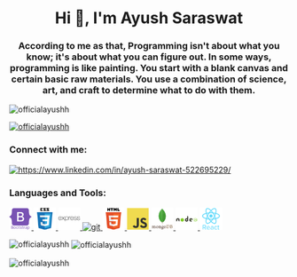 <h1 align="center">Hi 👋, I'm Ayush Saraswat</h1>
<h3 align="center">According to me as that, Programming isn't about what you know; it's about what you can figure out. In some ways, programming is like painting. You start with a blank canvas and certain basic raw materials. You use a combination of science, art, and craft to determine what to do with them.</h3>

<p align="left"> <img src="https://komarev.com/ghpvc/?username=officialayushh&label=Profile%20views&color=0e75b6&style=flat" alt="officialayushh" /> </p>

<p align="left"> <a href="https://github.com/ryo-ma/github-profile-trophy"><img src="https://github-profile-trophy.vercel.app/?username=officialayushh" alt="officialayushh" /></a> </p>

<h3 align="left">Connect with me:</h3>
<p align="left">
<a href="linkedin.com/in/ayush-saraswat-522695229" target="blank"><img align="center" src="https://raw.githubusercontent.com/rahuldkjain/github-profile-readme-generator/master/src/images/icons/Social/linked-in-alt.svg" alt="https://www.linkedin.com/in/ayush-saraswat-522695229/" height="30" width="40" /></a>
</p>

<h3 align="left">Languages and Tools:</h3>
<p align="left"> <a href="https://getbootstrap.com" target="_blank" rel="noreferrer"> <img src="https://raw.githubusercontent.com/devicons/devicon/master/icons/bootstrap/bootstrap-plain-wordmark.svg" alt="bootstrap" width="40" height="40"/> </a> <a href="https://www.w3schools.com/css/" target="_blank" rel="noreferrer"> <img src="https://raw.githubusercontent.com/devicons/devicon/master/icons/css3/css3-original-wordmark.svg" alt="css3" width="40" height="40"/> </a> <a href="https://expressjs.com" target="_blank" rel="noreferrer"> <img src="https://raw.githubusercontent.com/devicons/devicon/master/icons/express/express-original-wordmark.svg" alt="express" width="40" height="40"/> </a> <a href="https://git-scm.com/" target="_blank" rel="noreferrer"> <img src="https://www.vectorlogo.zone/logos/git-scm/git-scm-icon.svg" alt="git" width="40" height="40"/> </a> <a href="https://www.w3.org/html/" target="_blank" rel="noreferrer"> <img src="https://raw.githubusercontent.com/devicons/devicon/master/icons/html5/html5-original-wordmark.svg" alt="html5" width="40" height="40"/> </a> <a href="https://developer.mozilla.org/en-US/docs/Web/JavaScript" target="_blank" rel="noreferrer"> <img src="https://raw.githubusercontent.com/devicons/devicon/master/icons/javascript/javascript-original.svg" alt="javascript" width="40" height="40"/> </a> <a href="https://www.mongodb.com/" target="_blank" rel="noreferrer"> <img src="https://raw.githubusercontent.com/devicons/devicon/master/icons/mongodb/mongodb-original-wordmark.svg" alt="mongodb" width="40" height="40"/> </a> <a href="https://nodejs.org" target="_blank" rel="noreferrer"> <img src="https://raw.githubusercontent.com/devicons/devicon/master/icons/nodejs/nodejs-original-wordmark.svg" alt="nodejs" width="40" height="40"/> </a> <a href="https://reactjs.org/" target="_blank" rel="noreferrer"> <img src="https://raw.githubusercontent.com/devicons/devicon/master/icons/react/react-original-wordmark.svg" alt="react" width="40" height="40"/> </a> </p>

<p><img align="left" src="https://github-readme-stats.vercel.app/api/top-langs?username=officialayushh&show_icons=true&locale=en&layout=compact" alt="officialayushh" /></p>

<p>&nbsp;<img align="center" src="https://github-readme-stats.vercel.app/api?username=officialayushh&show_icons=true&locale=en" alt="officialayushh" /></p>

<p><img align="center" src="https://github-readme-streak-stats.herokuapp.com/?user=officialayushh&" alt="officialayushh" /></p>
